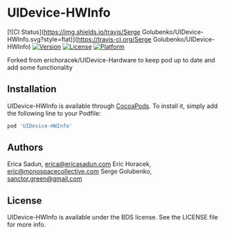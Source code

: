 # UIDevice-HWInfo

[![CI Status](https://img.shields.io/travis/Serge Golubenko/UIDevice-HWInfo.svg?style=flat)](https://travis-ci.org/Serge Golubenko/UIDevice-HWInfo)
[![Version](https://img.shields.io/cocoapods/v/UIDevice-HWInfo.svg?style=flat)](https://cocoapods.org/pods/UIDevice-HWInfo)
[![License](https://img.shields.io/cocoapods/l/UIDevice-HWInfo.svg?style=flat)](https://cocoapods.org/pods/UIDevice-HWInfo)
[![Platform](https://img.shields.io/cocoapods/p/UIDevice-HWInfo.svg?style=flat)](https://cocoapods.org/pods/UIDevice-HWInfo)

Forked from erichoracek/UIDevice-Hardware to keep pod up to date and add some functionality

## Installation

UIDevice-HWInfo is available through [CocoaPods](https://cocoapods.org). To install
it, simply add the following line to your Podfile:

```ruby
pod 'UIDevice-HWInfo'
```

## Authors
Erica Sadun, erica@ericasadun.com
Eric Horacek, eric@monospacecollective.com
Serge Golubenko, sanctor.green@gmail.com

## License

UIDevice-HWInfo is available under the BDS license. See the LICENSE file for more info.
